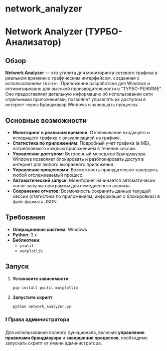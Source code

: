 # network_analyzer
# Network Analyzer (ТУРБО-Анализатор)

## Обзор

**Network Analyzer** — это утилита для мониторинга сетевого трафика в реальном времени с графическим интерфейсом, созданная с использованием `tkinter`. Приложение разработано для Windows и оптимизировано для высокой производительности в "ТУРБО-РЕЖИМЕ". Оно предоставляет детальную информацию об использовании сети отдельными приложениями, позволяет управлять их доступом в интернет через Брандмауэр Windows и завершать процессы.

## Основные возможности

- **Мониторинг в реальном времени**: Отслеживание входящего и исходящего трафика с визуализацией на графике.
- **Статистика по приложениям**: Подробный учет трафика (в МБ), потребляемого каждым приложением в течение сессии.
- **Управление доступом**: Встроенный менеджер Брандмауэра Windows позволяет блокировать и разблокировать доступ в интернет для любого выбранного приложения.
- **Управление процессами**: Возможность принудительно завершить любой отслеживаемый процесс.
- **Автоматический запуск**: Мониторинг начинается автоматически после запуска программы для немедленного анализа.
- **Сохранение отчетов**: Возможность сохранить данные текущей сессии (статистика по приложениям, информация о блокировках) в файл формата JSON.

## Требования

- **Операционная система**: Windows
- **Python**: 3.x
- **Библиотеки**:
  - `psutil`
  - `matplotlib`

## Запуск

1.  **Установите зависимости**:
    ```bash
    pip install psutil matplotlib
    ```

2.  **Запустите скрипт**:
    ```bash
    python network_analyzer.py
    ```

### ❗️ Права администратора

Для использования полного функционала, включая **управление правилами брандмауэра** и **завершение процессов**, необходимо запускать скрипт от имени администратора.
